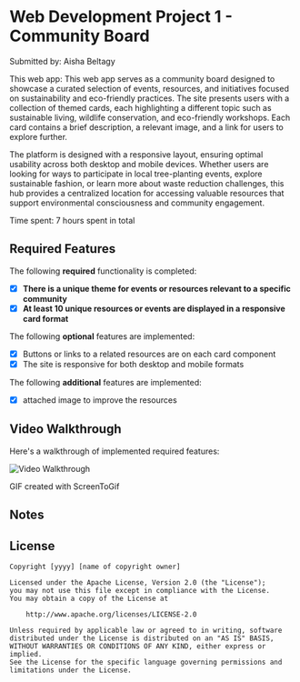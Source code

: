# Web Development Project 1 - Community Board

Submitted by: Aisha Beltagy

This web app: This web app serves as a community board designed to showcase a curated selection of events, resources, and initiatives focused on sustainability and eco-friendly practices. The site presents users with a collection of themed cards, each highlighting a different topic such as sustainable living, wildlife conservation, and eco-friendly workshops. Each card contains a brief description, a relevant image, and a link for users to explore further.

The platform is designed with a responsive layout, ensuring optimal usability across both desktop and mobile devices. Whether users are looking for ways to participate in local tree-planting events, explore sustainable fashion, or learn more about waste reduction challenges, this hub provides a centralized location for accessing valuable resources that support environmental consciousness and community engagement.

Time spent: 7 hours spent in total

## Required Features

The following **required** functionality is completed:

- [x] **There is a unique theme for events or resources relevant to a specific community**
- [x] **At least 10 unique resources or events are displayed in a responsive card format**

The following **optional** features are implemented:

- [x] Buttons or links to a related resources are on each card component
- [x] The site is responsive for both desktop and mobile formats

The following **additional** features are implemented:

* [x] attached image to improve the resources 

## Video Walkthrough

Here's a walkthrough of implemented required features:

<img src='https://imgur.com/a/project-01-qpfBgtk' title='Video Walkthrough' width='' alt='Video Walkthrough' />

<!-- Replace this with whatever GIF tool you used! -->

<!-- Recommended tools:
[Kap](https://getkap.co/) for macOS
[ScreenToGif](https://www.screentogif.com/) for Windows
[peek](https://github.com/phw/peek) for Linux. -->


GIF created with ScreenToGif  

## Notes



## License

    Copyright [yyyy] [name of copyright owner]

    Licensed under the Apache License, Version 2.0 (the "License");
    you may not use this file except in compliance with the License.
    You may obtain a copy of the License at

        http://www.apache.org/licenses/LICENSE-2.0

    Unless required by applicable law or agreed to in writing, software
    distributed under the License is distributed on an "AS IS" BASIS,
    WITHOUT WARRANTIES OR CONDITIONS OF ANY KIND, either express or implied.
    See the License for the specific language governing permissions and
    limitations under the License.
